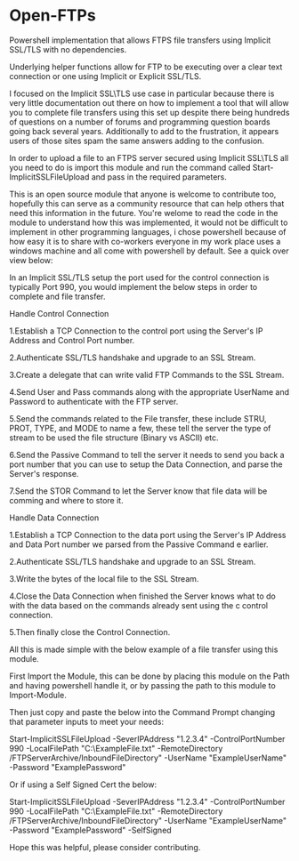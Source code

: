 # Open-FTPs
Powershell implementation that allows FTPS file transfers using Implicit SSL/TLS with no dependencies.

Underlying helper functions allow for FTP to be executing over a clear text connection or one using Implicit or Explicit SSL/TLS.

I focused on the Implicit SSL\TLS use case in particular because there is very little documentation out there on how to implement a tool that will allow you to complete file transfers using this set up despite there being hundreds of questions on a number of forums and programming question boards going back several years. Additionally to add to the frustration, it appears users of those sites spam the same answers adding to the confusion.

In order to upload a file to an FTPS server secured using Implicit SSL\TLS all you need to do is import this module and run the command called Start-ImplicitSSLFileUpload and pass in the required parameters.

This is an open source module that anyone is welcome to contribute too, hopefully this can serve as a community resource that can help others that need this information in the future. You're welome to read the code in the module to understand how this was implemented, it would not be difficult to implement in other programming languages, i chose powershell because of how easy it is to share with co-workers everyone in my work place uses a windows machine and all come with powershell by default. See a quick over view below:

In an Implicit SSL/TLS setup the port used for the control connection is typically Port 990, you would implement the below steps in order to complete and file transfer.

Handle Control Connection

  1.Establish a TCP Connection to the control port using the Server's IP Address and Control Port number.
  
  2.Authenticate SSL/TLS handshake and upgrade to an SSL Stream.
  
  3.Create a delegate that can write valid FTP Commands to the SSL Stream.
  
  4.Send User and Pass commands along with the appropriate UserName and Password to authenticate with the FTP server.
  
  5.Send the commands related to the File transfer, these include STRU, PROT, TYPE, and MODE to name a few, these tell the server the   type of stream to be used the file structure (Binary vs ASCII) etc.
  
  6.Send the Passive Command to tell the server it needs to send you back a port number that you can use to setup the Data Connection,   and parse the Server's response.
  
  7.Send the STOR Command to let the Server know that file data will be comming and where to store it.

Handle Data Connection

  1.Establish a TCP Connection to the data port using the Server's IP Address and Data Port number we parsed from the Passive Command e   earlier.
  
  2.Authenticate SSL/TLS handshake and upgrade to an SSL Stream.
  
  3.Write the bytes of the local file to the SSL Stream.
  
  4.Close the Data Connection when finished the Server knows what to do with the data based on the commands already sent using the c     control connection.
  
  5.Then finally close the Control Connection.

All this is made simple with the below example of a file transfer using this module.

First Import the Module, this can be done by placing this module on the Path and having powershell handle it, or by passing the path to this module to Import-Module.

Then just copy and paste the below into the Command Prompt changing that parameter inputs to meet your needs:

Start-ImplicitSSLFileUpload -SeverIPAddress "1.2.3.4" -ControlPortNumber 990 -LocalFilePath "C:\ExampleFile.txt" -RemoteDirectory /FTPServerArchive/InboundFileDirectory" -UserName "ExampleUserName" -Password "ExamplePassword"

Or if using a Self Signed Cert the below:

Start-ImplicitSSLFileUpload -SeverIPAddress "1.2.3.4" -ControlPortNumber 990 -LocalFilePath "C:\ExampleFile.txt" -RemoteDirectory /FTPServerArchive/InboundFileDirectory" -UserName "ExampleUserName" -Password "ExamplePassword" -SelfSigned

Hope this was helpful, please consider contributing.

